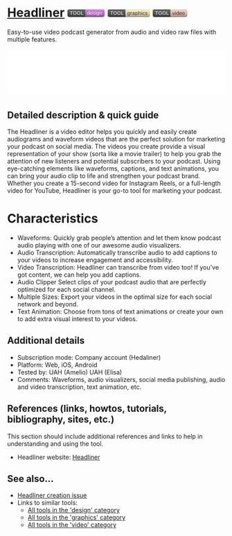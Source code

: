 # [Headliner](https://www.headliner.app/)  [<img src="images/design.png" align="bottom">](https://github.com/e-CLOSE/Toolbox/issues?q=label%3A01_TOOL+label%3Adesign) [<img src="images/graphics.png" align="bottom">](https://github.com/e-CLOSE/Toolbox/issues?q=label%3A01_TOOL+label%3Agraphics) [<img src="images/video.png" align="bottom">](https://github.com/e-CLOSE/Toolbox/issues?q=label%3A01_TOOL+label%3Avideo)

Easy-to-use video podcast generator from audio and video raw files with multiple features.

![Headliner logo](images/Headliner.png)

## Detailed description & quick guide

The Headliner is a video editor helps you quickly and easily create audiograms and waveform videos that are the perfect solution for marketing your podcast on social media. The videos you create provide a visual representation of your show (sorta like a movie trailer) to help you grab the attention of new listeners and potential subscribers to your podcast. Using eye-catching elements like waveforms, captions, and text animations, you can bring your audio clip to life and strengthen your podcast brand. Whether you create a 15-second video for Instagram Reels, or a full-length video for YouTube, Headliner is your go-to tool for marketing your podcast.

# Characteristics
- Waveforms: Quickly grab people’s attention and let them know podcast audio playing with one of our awesome audio visualizers.
- Audio Transcription: Automatically transcribe audio to add captions to your videos to increase engagement and accessibility.
- Video Transcription: Headliner can transcribe from video too! If you’ve got content, we can help you add captions.
- Audio Clipper Select clips of your podcast audio that are perfectly optimized for each social channel.
- Multiple Sizes: Export your videos in the optimal size for each social network and beyond.
- Text Animation: Choose from tons of text animations or create your own to add extra visual interest to your videos.


## Additional details

- Subscription mode: Company account (Hedaliner)
- Platform: Web, iOS, Android
- Tested by: UAH (Amelio) UAH (Elisa)
- Comments: Waveforms, audio visualizers, social media publishing, audio and video transcription, text animation, etc.


## References (links, howtos, tutorials, bibliography, sites, etc.)

This section should include additional references and links to help in
understanding and using the tool.

- Headliner website: [Headliner](https://www.headliner.app/)


## See also...

- [Headliner creation issue](https://github.com/e-CLOSE/Toolbox/issues/105)
- Links to similar tools:
  - [All tools in the 'design' category](https://github.com/e-CLOSE/Toolbox/issues?q=label%3A01_TOOL+label%3Adesign)
  - [All tools in the 'graphics' category](https://github.com/e-CLOSE/Toolbox/issues?q=label%3A01_TOOL+label%3Agraphics)
  - [All tools in the 'video' category](https://github.com/e-CLOSE/Toolbox/issues?q=label%3A01_TOOL+label%3Avideo)
